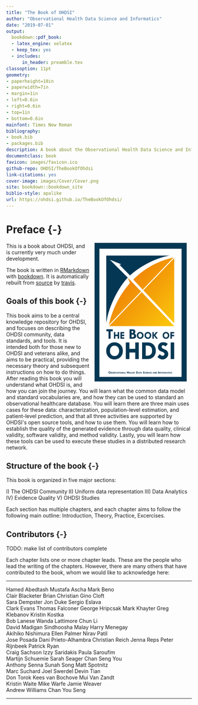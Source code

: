 ```yaml
--- 
title: "The Book of OHDSI"
author: "Observational Health Data Science and Informatics"
date: "2019-07-01"
output:
  bookdown::pdf_book:
  - latex_engine: xelatex
  - keep_tex: yes
  - includes:
      in_header: preamble.tex   
classoption: 11pt      
geometry:
- paperheight=10in 
- paperwidth=7in
- margin=1in
- left=0.6in
- right=0.6in
- top=1in
- bottom=0.6in
mainfont: Times New Roman
bibliography:
- book.bib
- packages.bib
description: A book about the Observational Health Data Science and Informatics (OHDS). It described the OHDSI community, open standards and open source software.
documentclass: book
favicon: images/favicon.ico
github-repo: OHDSI/TheBookOfOhdsi
link-citations: yes
cover-image: images/Cover/Cover.png
site: bookdown::bookdown_site
biblio-style: apalike
url: https://ohdsi.github.io/TheBookOfOhdsi/
---
```




# Preface {-}

<img src="images/Cover/Cover.png" width="250" height="375" alt="Cover image" align="right" style="margin: 0 1em 0 1em" /> This is a book about OHDSI, and is currently very much under development. 

The book is written in [RMarkdown](https://rmarkdown.rstudio.com) with [bookdown](https://bookdown.org). It is automatically rebuilt from [source](https://github.com/OHDSI/TheBookOfOhdsi) by [travis](http://travis-ci.org/). 

## Goals of this book {-}

This book aims to be a central knowledge repository for OHDSI, and focuses on describing the OHDSI community, data standards, and tools. It is intended both for those new to OHDSI and veterans alike, and aims to be practical, providing the necessary theory and subsequent instructions on how to do things. After reading this book you will understand what OHDSI is, and how you can join the journey. You will learn what the common data model and standard vocabularies are, and how they can be used to standard an observational healthcare database. You will learn there are three main uses cases for these data: characterization, population-level estimation, and patient-level prediction, and that all three activities are supported by OHDSI's open source tools, and how to use them. You will learn how to establish the quality of the generated evidence through data quality, clinical validity, software validity, and method validity. Lastly, you will learn how these tools can be used to execute these studies in a distributed research network.

## Structure of the book {-}

This book is organized in five major sections: 

I) The OHDSI Community
II) Uniform data representation
III) Data Analytics
IV) Evidence Quality
V) OHDSI Studies

Each section has multiple chapters, and each chapter aims to follow the following main outline: Introduction, Theory, Practice, Excercises. 

## Contributors {-}

TODO: make list of contributors complete

Each chapter lists one or more chapter leads. These are the people who lead the writing of the chapters. However, there are many others that have contributed to the book, whom we would like to acknowledge here:


------------------  ---------------------  ----------------
Hamed Abedtash      Mustafa Ascha          Mark Beno       
Clair Blacketer     Brian Christian        Gino Cloft      
Sara Dempster       Jon Duke               Sergio Eslava   
Clark Evans         Thomas Falconer        George Hripcsak 
Mark Khayter        Greg Klebanov          Kristin Kostka  
Bob Lanese          Wanda Lattimore        Chun Li         
David Madigan       Sindhoosha  Malay      Harry Menegay   
Akihiko Nishimura   Ellen Palmer           Nirav Patil     
Jose Posada         Dani Prieto-Alhambra   Christian Reich 
Jenna Reps          Peter Rijnbeek         Patrick Ryan    
Craig Sachson       Izzy Saridakis         Paula Saroufim  
Martijn Schuemie    Sarah Seager           Chan Seng You   
Anthony Senna       Sunah Song             Matt Spotnitz   
Marc Suchard        Joel Swerdel           Devin Tian      
Don Torok           Kees van Bochove       Mui Van Zandt   
Kristin Waite       Mike Warfe             Jamie Weaver    
Andrew Williams     Chan You Seng                          
------------------  ---------------------  ----------------

